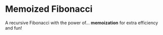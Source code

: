 # Memoized Fibonacci

A recursive Fibonacci with the power of... **memoization** for extra efficiency and fun!
